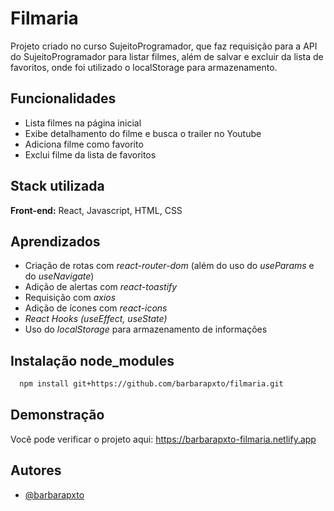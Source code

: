 # Filmaria

Projeto criado no curso SujeitoProgramador, que faz requisição para a API do SujeitoProgramador para listar filmes, além de salvar e excluir da lista de favoritos, onde foi utilizado o localStorage para armazenamento.

## Funcionalidades

-   Lista filmes na página inicial
-   Exibe detalhamento do filme e busca o trailer no Youtube
-   Adiciona filme como favorito
-   Exclui filme da lista de favoritos

## Stack utilizada

**Front-end:** React, Javascript, HTML, CSS

## Aprendizados

-   Criação de rotas com _react-router-dom_ (além do uso do _useParams_ e do _useNavigate_)
-   Adição de alertas com _react-toastify_
-   Requisição com _axios_
-   Adição de ícones com _react-icons_
-   _React Hooks (useEffect, useState)_
-   Uso do _localStorage_ para armazenamento de informações

## Instalação node_modules

```bash
  npm install git+https://github.com/barbarapxto/filmaria.git
```

## Demonstração

Você pode verificar o projeto aqui: https://barbarapxto-filmaria.netlify.app

## Autores

-   [@barbarapxto](https://www.github.com/barbarapxto)

